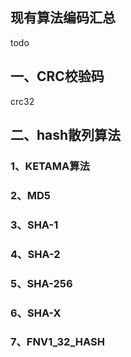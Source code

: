 ## 现有算法编码汇总
todo
## 一、CRC校验码

crc32

## 二、hash散列算法
### 1、KETAMA算法

### 2、MD5

### 3、SHA-1

### 4、SHA-2

### 5、SHA-256

### 6、SHA-X

### 7、FNV1_32_HASH


